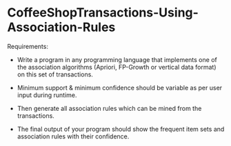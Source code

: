 # CoffeeShopTransactions-Using-Association-Rules
Requirements:
-	Write a program in any programming language that implements one of the association algorithms (Apriori, FP-Growth or vertical data format) on this set of transactions. 

-	Minimum support & minimum confidence should be variable as per user input during runtime.

-	Then generate all association rules which can be mined from the transactions.

-	The final output of your program should show the frequent item sets and association rules with their confidence.
